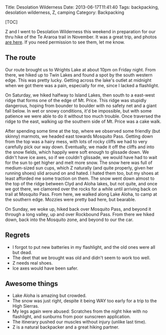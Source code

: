 Title: Desolation Wilderness
Date: 2013-06-17T11:41:40
Tags: backpacking, desolation wilderness, Z, camping
Category: Backpacking

[TOC]

Z and I went to Desolation Wilderness this weekend in preparation for our thru hike of the Te Araroa trail in November. It was a great trip, and photos [are here][1]. If you need permission to see them, let me know.

## The route

Our route brought us to Wrights Lake at about 10pm on Friday night. From there, we hiked up to Twin Lakes and found a spot by the south western edge. This was pretty lucky. Getting across the lake's outlet at midnight when we got there was a pain, especially for me, since I lacked a flashlight. 

On Saturday, we hiked halfway to Island Lakes, then south to a east-west ridge that forms one of the edge of Mt. Price. This ridge was stupidly dangerous, hoping from bounder to boulder with no safety net and a giant fall below. In wet or snowy conditions, it'd be impossible, but with some patience we were able to do it without too much trouble. Once traversed the ridge to the east, walking up the southern side of Mt. Price was a cake walk. 

After spending some time at the top, where we observed some friendly (but skinny) marmots, we headed east towards Mosquito Pass. Getting down from the top was a hairy mess, with lots of rocky cliffs we had to very carefully pick our way down. Eventually, we made it off the cliffs and into the snow fields, which happily were soft enough to glissade down. We didn't have ice axes, so if we couldn't glissade, we would have had to wait for the sun to get higher and melt more snow. The snow here was full of medium-sized sun cups, which Z naturally (and quite properly, given her running shoes) slid around on and hated. I hated them too, but my shoes at least afforded me some traction on them. The snow went down almost to the top of the ridge between Clyd and Aloha lakes, but not quite, and once we got there, we clamored over the rocks for a while until arriving back on trail at Mosquito Pass. From here, we walked along Lake Aloha, to camp at the southern edge.  Mozzies were pretty bad here, but bearable.

On Sunday, we woke up, hiked back over Mosquito Pass, and beyond it through a long valley, up and over Rockbound Pass. From there we hiked down, back into the Mosquito zone, and beyond to our the car.

## Regrets

 - I forgot to put new batteries in my flashlight, and the old ones were all but dead. 
 - The deet that we brought was old and didn't seem to work too well.
 - Z needs real shoes.
 - Ice axes would have been safer.

## Awesome things

 - Lake Aloha is amazing but crowded.
 - The snow was just right, despite it being WAY too early for a trip to the High Sierras. 
 - My legs again were abused: Scratches from the night hike with no flashlight, and sunburns from poor sunscreen application.
 - The itinerary pushed our muscles without injury (unlike last time).
 - Z is a natural backpacker and a great hiking partner.

[1]: https://plus.google.com/102845149340395808422/posts/ceSu99xpXe3
